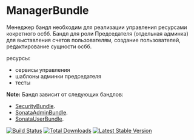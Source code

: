 ManagerBundle
=============

Менеджер бандл необходим для реализации управления ресурсами кокретного осбб.
Бандл для роли Председателя (отдельная админка) для выставления счетов пользователям,
создание пользователей, редактирование сущности осбб.


ресурсы:

- сервисы управления
- шаблоны админки председателя
- тесты

**Note:** Бандл зависит от следующих бандлов: 

- [SecurityBundle](https://symfony.com/doc/current/book/security.html).
- [SonataAdminBundle](https://sonata-project.org/bundles/admin/3-x/doc/index.html).
- [SonataUserBundle](https://sonata-project.org/bundles/user/3-x/doc/index.html).

[![Build Status](https://travis-ci.org/FriendsOfSymfony/FOSUserBundle.svg?branch=master)](https://travis-ci.org/FriendsOfSymfony/FOSUserBundle) [![Total Downloads](https://poser.pugx.org/friendsofsymfony/user-bundle/downloads.svg)](https://packagist.org/packages/friendsofsymfony/user-bundle) [![Latest Stable Version](https://poser.pugx.org/friendsofsymfony/user-bundle/v/stable.svg)](https://packagist.org/packages/friendsofsymfony/user-bundle)

